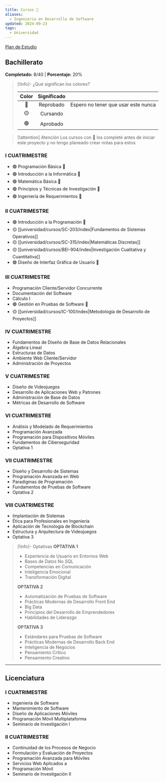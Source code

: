 ```yaml
---
title: Cursos 📜
aliases:
  - Ingenieria en Desarrollo de Software
updated: 2024-09-23
tags:
  - Universidad
---
```

[Plan de Estudio](https://cdn.ufidelitas.ac.cr/wp-content/uploads/2024/08/05101715/UFidelitas_Plan-de-Estudios_Ing-en-Desarrollo-de-Software-compressed.pdf)

## **Bachillerato**
**Completado:** 8/40 | **Porcentaje:** 20%

>[!info]- ¿Qué significan los colores?
>
> | Color | Significado |                                     |
> |:-----:|:-----------:| ----------------------------------- |
> |  🔴   |  Reprobado  | Espero no tener que usar este nunca |
> |  🟡   |  Cursando   |                                      |
> |  🟢   |  Aprobado   |                                     |

> [!attention] Atención
> Los cursos con 🙅 los completé antes de iniciar este proyecto y no tengo planeado crear notas para estos 

### **I CUATRIMESTRE**
- 🟢 Programación Básica 🙅
- 🟢 Introducción a la Informática  🙅
- 🟢 Matemática Básica  🙅
- 🟢 Principios y Técnicas de Investigación  🙅
- 🟢 Ingeniería de Requerimientos  🙅

### **II CUATRIMESTRE**
- 🟢 Introducción a la Programación 🙅
- 🟡 [[universidad/cursos/SC-203/index|Fundamentos de Sistemas Operativos]]
- 🟡 [[universidad/cursos/SC-315/index|Matemáticas Discretas]]
- 🟡 [[universidad/cursos/BEI-904/index|Investigación Cualitativa y Cuantitativa]]
- 🟢 Diseño de Interfaz Gráfica de Usuario  🙅

### **III CUATRIMESTRE**
- Programación Cliente/Servidor Concurrente
- Documentación del Software
- Cálculo I
- 🟢 Gestión en Pruebas de Software 🙅
- 🟡 [[universidad/cursos/IC-100/index|Metodología de Desarrollo de Proyectos]]

### **IV CUATRIMESTRE**
- Fundamentos de Diseño de Base de Datos Relacionales
- Álgebra Lineal
- Estructuras de Datos
- Ambiente Web Cliente/Servidor
- Administración de Proyectos

### **V CUATRIMESTRE**
- Diseño de Videojuegos
- Desarrollo de Aplicaciones Web y Patrones
- Administración de Base de Datos
- Métricas de Desarrollo de Software

### **VI CUATRIMESTRE**
- Análisis y Modelado de Requerimientos
- Programación Avanzada
- Programación para Dispositivos Móviles
- Fundamentos de Ciberseguridad
- Optativa 1

### **VII CUATRIMESTRE**
- Diseño y Desarrollo de Sistemas
- Programación Avanzada en Web
- Paradigmas de Programación
- Fundamentos de Pruebas de Software
- Optativa 2

### **VIII CUATRIMESTRE**
- Implantación de Sistemas
- Ética para Profesionales en Ingeniería
- Aplicación de Tecnología de Blockchain
- Estructura y Arquitectura de Videojuegos
- Optativa 3

>[!info]- Optativas
>**OPTATIVA 1**
>- Experiencia de Usuario en Entornos Web
>- Bases de Datos No SQL
>- Competencias en Comunicación
>- Inteligencia Emocional
>- Transformación Digital
>
>**OPTATIVA 2**
>- Automatización de Pruebas de Software
>- Prácticas Modernas de Desarrollo Front End
>- Big Data
>- Principios del Desarrollo de Emprendedores
>- Habilidades de Liderazgo
>
>**OPTATIVA 3**
>- Estándares para Pruebas de Software
>- Prácticas Modernas de Desarrollo Back End
>- Inteligencia de Negocios
>- Pensamiento Crítico
>- Pensamiento Creativo

---

## **Licenciatura**

### **I CUATRIMESTRE**
- Ingeniería de Software
- Mantenimiento de Software
- Diseño de Aplicaciones Móviles
- Programación Móvil Multiplataforma
- Seminario de Investigación I

### **II CUATRIMESTRE**
- Continuidad de los Procesos de Negocio
- Formulación y Evaluación de Proyectos
- Programación Avanzada para Móviles
- Servicios Web Aplicados a
- Programación Móvil
- Seminario de Investigación II

